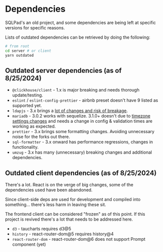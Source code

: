 # Dependencies

SQLPad's an old project, and some dependencies are being left at specific versions for specific reasons.

Lists of outdated dependencies can be retrieved by doing the following:

```sh
# from root
cd server # or client
yarn outdated
```

## Outdated server dependencies (as of 8/25/2024)

- `@clickhouse/client` - 1.x is major breaking and needs thorough update/testing. 
- `eslint` / `eslint-config-prettier` - airbnb preset doesn't have 9 listed as supported yet.
- `ldapjs` - 3.x brings a [lot of changes and risk of breakage](https://github.com/ldapjs/node-ldapjs/releases/tag/v3.0.0).
- `mariadb` - 3.0.2 works with sequelize. 3.1.0+ doesn't due to [timezone settings changes](https://github.com/mariadb-corporation/mariadb-connector-nodejs/blob/master/CHANGELOG.md#310-feb-2023) and needs a change in config & validation times are working as expected.
- `prettier` - 3.x brings some formatting changes. Avoiding unnecessary noise for the forks out there.
- `sql-formatter` - 3.x onward has performance regressions, changes in functionality.
- `umzug` - 3.x has many (unnecessary) breaking changes and additional dependencies.

## Outdated client dependencies (as of 8/25/2024)

There's a lot. React is on the verge of big changes, some of the dependencies used have been abandoned.

Since client-side deps are used for development and compiled into something... there's less harm in leaving these sit. 

The frontend client can be considered "frozen" as of this point. If this project is revived there's a lot that needs to be addressed here.

- `d3` - taucharts requires d3@5
- `history` - react-router-dom@5 requires history@4
- `react-router-dom` - react-router-dom@6 does not support Prompt component (yet)
